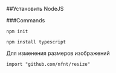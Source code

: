 ##Установить NodeJS

###Commands

    npm init

    npm install typescript

Для изменения размеров изображений
    
    import "github.com/nfnt/resize"


    